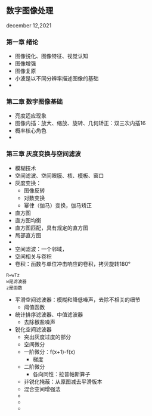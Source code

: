 ## 数字图像处理  
december 12,2021  

### 第一章 绪论 
- 图像锐化、图像特征、视觉认知  
- 图像增强  
- 图像复原  
- 小波是以不同分辨率描述图像的基础  
- 
### 第二章 数字图像基础 
- 亮度适应现象  
- 图像内插：放大、缩放、旋转、几何矫正：双三次内插16  
- 概率核心角色  
- 

### 第三章 灰度变换与空间滤波  
- 模糊技术  
- 空间滤波、空间眼膜、核、模板、窗口  
- 灰度变换：  
  - 图像反转  
  - 对数变换  
  - 幂律（伽马）变换，伽马矫正  
- 直方图  
- 直方图均衡  
- 直方图匹配，具有规定的直方图  
- 局部直方图  
- 
- 空间滤波：一个邻域，  
- 空间相关与卷积  
- 卷积：函数与单位冲击响应的卷积，拷贝旋转180°  
```
R=wTz  
w是滤波器  
z是函数  
```
- 平滑空间滤波器：模糊和降低噪声，去除不相关的细节  
  - 阈值函数  
- 统计排序滤波器、中值滤波器  
  - 去除椒盐噪声  
- 锐化空间滤波器  
  - 突出灰度过度的部分  
  - 空间微分  
  - 一阶微分：f(x+1)-f(x)  
    - 梯度  
  - 二阶微分  
    - 各向同性：拉普帕斯算子  
  - 非锐化掩蔽：从原图减去平滑版本  
  - 混合空间增强法  
  - 
  -   
  - 
